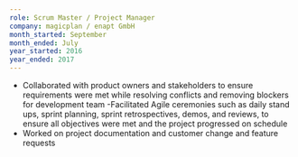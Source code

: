 ```yaml
---
role: Scrum Master / Project Manager
company: magicplan / enapt GmbH
month_started: September
month_ended: July
year_started: 2016
year_ended: 2017
---
```


- Collaborated with product owners and stakeholders to ensure requirements were met while resolving conflicts and removing blockers for development team
-Facilitated Agile ceremonies such as daily stand ups, sprint planning, sprint retrospectives, demos, and reviews, to ensure all objectives were met and the project progressed on schedule
- Worked on project documentation and customer change and feature requests